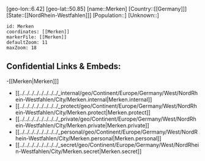 ﻿---
location: [50.85,6.42]
mapzoom: [7,12] 
mapmarker: city 
type: City
tags:
- geo/City


SpocWebEntityId: 32425
isDeleted: false
confidential: public

---
[geo-lon::6.42]
[geo-lat::50.85]
[name::Merken]
[Country::[[Germany]]]
[State::[[NordRhein-Westfahlen]]]
[Population::]
[Unknown::]


```leaflet
id: Merken
coordinates: [[Merken]]
markerFile: [[Merken]]
defaultZoom: 11 
maxZoom: 18
```


## Confidential Links & Embeds: 
-[[Merken|Merken]]] 
- [[../../../../../../../../_internal/geo/Continent/Europe/Germany/West/NordRhein-Westfahlen/City/Merken.internal|Merken.internal]] 
- [[../../../../../../../../_protect/geo/Continent/Europe/Germany/West/NordRhein-Westfahlen/City/Merken.protect|Merken.protect]] 
- [[../../../../../../../../_private/geo/Continent/Europe/Germany/West/NordRhein-Westfahlen/City/Merken.private|Merken.private]] 
- [[../../../../../../../../_personal/geo/Continent/Europe/Germany/West/NordRhein-Westfahlen/City/Merken.personal|Merken.personal]] 
- [[../../../../../../../../_secret/geo/Continent/Europe/Germany/West/NordRhein-Westfahlen/City/Merken.secret|Merken.secret]] 
